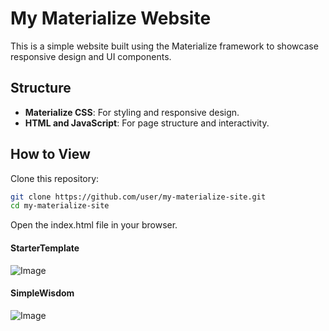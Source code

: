 # My Materialize Website

This is a simple website built using the Materialize framework to showcase responsive design and UI components.

## Structure
- **Materialize CSS**: For styling and responsive design.
- **HTML and JavaScript**: For page structure and interactivity.

## How to View
Clone this repository:
   ```bash
   git clone https://github.com/user/my-materialize-site.git
   cd my-materialize-site
  ```
Open the index.html file in your browser.

#### StarterTemplate
![Image](https://github.com/user-attachments/assets/5ecff46e-c603-4e37-8fc2-bc1567a8e883)

#### SimpleWisdom
![Image](https://github.com/user-attachments/assets/39a2bbf2-6490-4b4f-8406-74a4bb627445)
